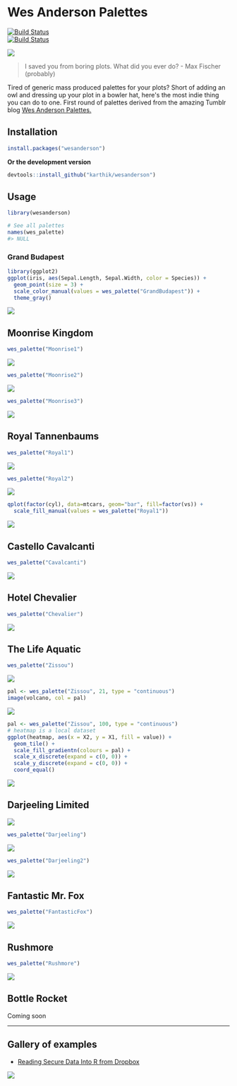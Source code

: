 <!-- README.md is generated from README.Rmd. Please edit that file -->
Wes Anderson Palettes
=====================

[![Build Status](https://travis-ci.org/karthik/wesanderson.png)](https://travis-ci.org/karthik/wesanderson)  
[![Build Status](http://cranlogs.r-pkg.org/badges/wesanderson)](http://cran.rstudio.com/web/packages/wesanderson/index.html)  

![](rushmore.jpg)

> I saved you from boring plots. What did you ever do? - Max Fischer (probably)

Tired of generic mass produced palettes for your plots? Short of adding an owl and dressing up your plot in a bowler hat, here's the most indie thing you can do to one. First round of palettes derived from the amazing Tumblr blog [Wes Anderson Palettes.](http://wesandersonpalettes.tumblr.com/)

Installation
------------

``` r
install.packages("wesanderson")
```

**Or the development version**

``` r
devtools::install_github("karthik/wesanderson")
```

Usage
-----

``` r
library(wesanderson)

# See all palettes
names(wes_palette)
#> NULL
```

### Grand Budapest

``` r
library(ggplot2)
ggplot(iris, aes(Sepal.Length, Sepal.Width, color = Species)) + 
  geom_point(size = 3) + 
  scale_color_manual(values = wes_palette("GrandBudapest")) + 
  theme_gray()
```

![](figure/grandbudapest-1.png)

Moonrise Kingdom
----------------

``` r
wes_palette("Moonrise1")
```

![](figure/moonrise-1.png)

``` r
wes_palette("Moonrise2")
```

![](figure/moonrise-2.png)

``` r
wes_palette("Moonrise3")
```

![](figure/moonrise-3.png)

Royal Tannenbaums
-----------------

``` r
wes_palette("Royal1")
```

![](figure/royal-1.png)

``` r
wes_palette("Royal2")
```

![](figure/royal-2.png)

``` r
qplot(factor(cyl), data=mtcars, geom="bar", fill=factor(vs)) + 
  scale_fill_manual(values = wes_palette("Royal1"))
```

![](figure/ggplot1-1.png)

Castello Cavalcanti
-------------------

``` r
wes_palette("Cavalcanti")
```

![](figure/castello-1.png)

Hotel Chevalier
---------------

``` r
wes_palette("Chevalier")
```

![](figure/chevalier-1.png)

The Life Aquatic
----------------

``` r
wes_palette("Zissou")
```

![](figure/lifeaquatic-1.png)

``` r
pal <- wes_palette("Zissou", 21, type = "continuous")
image(volcano, col = pal)
```

![](figure/volcano-1.png)

``` r
pal <- wes_palette("Zissou", 100, type = "continuous")
# heatmap is a local dataset
ggplot(heatmap, aes(x = X2, y = X1, fill = value)) +
  geom_tile() + 
  scale_fill_gradientn(colours = pal) + 
  scale_x_discrete(expand = c(0, 0)) +
  scale_y_discrete(expand = c(0, 0)) + 
  coord_equal() 
```

![](figure/zissou_heatmap-1.png)

Darjeeling Limited
------------------

![](http://i.imgur.com/Z2nJvOG.jpg)

``` r
wes_palette("Darjeeling")
```

![](figure/darjeeling-1.png)

``` r
wes_palette("Darjeeling2")
```

![](figure/darjeeling-2.png)

Fantastic Mr. Fox
-----------------

``` r
wes_palette("FantasticFox")
```

![](figure/fantasticfox-1.png)

Rushmore
--------

``` r
wes_palette("Rushmore")
```

![](figure/rushmore-1.png)

Bottle Rocket
-------------

Coming soon

------------------------------------------------------------------------

Gallery of examples
-------------------

-   [Reading Secure Data Into R from Dropbox](http://aaronbaggett.com/notes/2014/03/28/reading-secure-data-into-r-from-dropbox/)

![](http://i.imgur.com/rKqbzQB.png)
